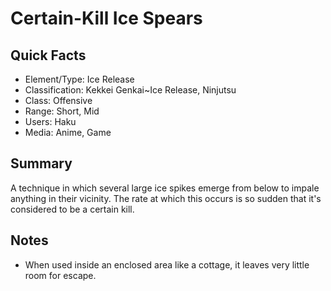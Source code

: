 # Certain-Kill Ice Spears

## Quick Facts
- Element/Type: Ice Release
- Classification: Kekkei Genkai~Ice Release, Ninjutsu
- Class: Offensive
- Range: Short, Mid
- Users: Haku
- Media: Anime, Game

## Summary
A technique in which several large ice spikes emerge from below to impale anything in their vicinity. The rate at which this occurs is so sudden that it's considered to be a certain kill.

## Notes
- When used inside an enclosed area like a cottage, it leaves very little room for escape.
